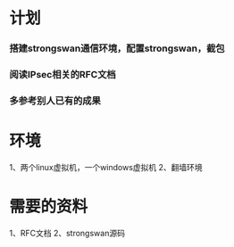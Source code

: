 # 计划
### 搭建strongswan通信环境，配置strongswan，截包
### 阅读IPsec相关的RFC文档
### 多参考别人已有的成果

# 环境
1、两个linux虚拟机，一个windows虚拟机
2、翻墙环境

# 需要的资料
1、RFC文档
2、strongswan源码

